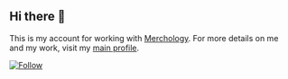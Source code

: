## Hi there 👋

This is my account for working with [Merchology](https://www.merchology.com/). For more details on me and my work, visit my [main profile](https://github.com/AustinPoulson).

[![Follow](https://img.shields.io/github/followers/AustinPoulson?label=Follow&style=social)](https://github.com/AustinPoulson)

<!--
**AustinMerchology/AustinMerchology** is a ✨ _special_ ✨ repository because its `README.md` (this file) appears on your GitHub profile.

Here are some ideas to get you started:

- 🔭 I’m currently working on ...
- 🌱 I’m currently learning ...
- 👯 I’m looking to collaborate on ...
- 🤔 I’m looking for help with ...
- 💬 Ask me about ...
- 📫 How to reach me: ...
- 😄 Pronouns: ...
- ⚡ Fun fact: ...
-->
